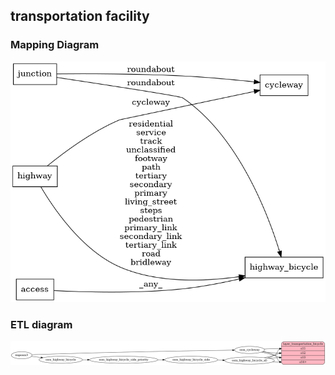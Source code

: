 ## transportation facility

### Mapping Diagram
![Mapping diagram for routen](mapping_diagram.png?raw=true)

### ETL diagram
![ETL diagram for route](etl_diagram.png?raw=true)
